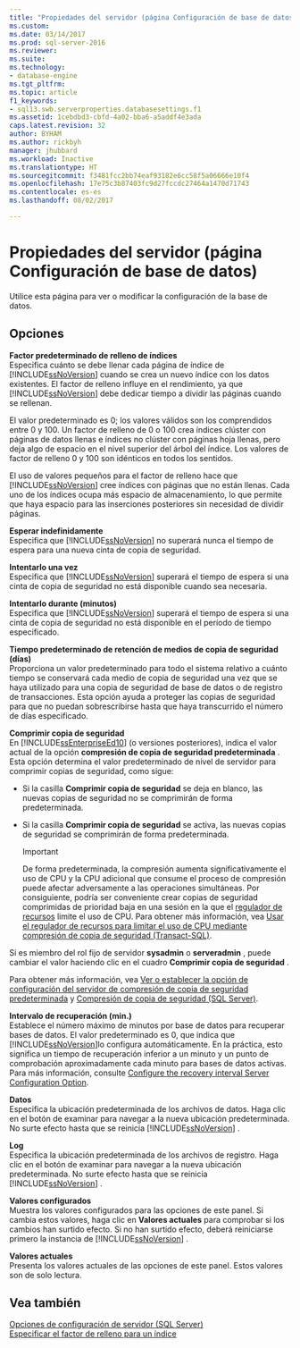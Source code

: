 ```yaml
---
title: "Propiedades del servidor (página Configuración de base de datos) | Microsoft Docs"
ms.custom: 
ms.date: 03/14/2017
ms.prod: sql-server-2016
ms.reviewer: 
ms.suite: 
ms.technology:
- database-engine
ms.tgt_pltfrm: 
ms.topic: article
f1_keywords:
- sql13.swb.serverproperties.databasesettings.f1
ms.assetid: 1cebdbd3-cbfd-4a02-bba6-a5addf4e3ada
caps.latest.revision: 32
author: BYHAM
ms.author: rickbyh
manager: jhubbard
ms.workload: Inactive
ms.translationtype: HT
ms.sourcegitcommit: f3481fcc2bb74eaf93182e6cc58f5a06666e10f4
ms.openlocfilehash: 17e75c3b87403fc9d27fccdc27464a1470d71743
ms.contentlocale: es-es
ms.lasthandoff: 08/02/2017

---
```

# <a name="server-properties---database-settings-page"></a>Propiedades del servidor (página Configuración de base de datos)
  Utilice esta página para ver o modificar la configuración de la base de datos.  
  
## <a name="options"></a>Opciones  
 **Factor predeterminado de relleno de índices**  
 Especifica cuánto se debe llenar cada página de índice de [!INCLUDE[ssNoVersion](../../includes/ssnoversion-md.md)] cuando se crea un nuevo índice con los datos existentes. El factor de relleno influye en el rendimiento, ya que [!INCLUDE[ssNoVersion](../../includes/ssnoversion-md.md)] debe dedicar tiempo a dividir las páginas cuando se rellenan.  
  
 El valor predeterminado es 0; los valores válidos son los comprendidos entre 0 y 100. Un factor de relleno de 0 o 100 crea índices clúster con páginas de datos llenas e índices no clúster con páginas hoja llenas, pero deja algo de espacio en el nivel superior del árbol del índice. Los valores de factor de relleno 0 y 100 son idénticos en todos los sentidos.  
  
 El uso de valores pequeños para el factor de relleno hace que [!INCLUDE[ssNoVersion](../../includes/ssnoversion-md.md)] cree índices con páginas que no están llenas. Cada uno de los índices ocupa más espacio de almacenamiento, lo que permite que haya espacio para las inserciones posteriores sin necesidad de dividir páginas.  
  
 **Esperar indefinidamente**  
 Especifica que [!INCLUDE[ssNoVersion](../../includes/ssnoversion-md.md)] no superará nunca el tiempo de espera para una nueva cinta de copia de seguridad.  
  
 **Intentarlo una vez**  
 Especifica que [!INCLUDE[ssNoVersion](../../includes/ssnoversion-md.md)] superará el tiempo de espera si una cinta de copia de seguridad no está disponible cuando sea necesaria.  
  
 **Intentarlo durante (minutos)**  
 Especifica que [!INCLUDE[ssNoVersion](../../includes/ssnoversion-md.md)] superará el tiempo de espera si una cinta de copia de seguridad no está disponible en el período de tiempo especificado.  
  
 **Tiempo predeterminado de retención de medios de copia de seguridad (días)**  
 Proporciona un valor predeterminado para todo el sistema relativo a cuánto tiempo se conservará cada medio de copia de seguridad una vez que se haya utilizado para una copia de seguridad de base de datos o de registro de transacciones. Esta opción ayuda a proteger las copias de seguridad para que no puedan sobrescribirse hasta que haya transcurrido el número de días especificado.  
  
 **Comprimir copia de seguridad**  
 En [!INCLUDE[ssEnterpriseEd10](../../includes/ssenterpriseed10-md.md)] (o versiones posteriores), indica el valor actual de la opción **compresión de copia de seguridad predeterminada** . Esta opción determina el valor predeterminado de nivel de servidor para comprimir copias de seguridad, como sigue:  
  
-   Si la casilla **Comprimir copia de seguridad** se deja en blanco, las nuevas copias de seguridad no se comprimirán de forma predeterminada.  
  
-   Si la casilla **Comprimir copia de seguridad** se activa, las nuevas copias de seguridad se comprimirán de forma predeterminada.  
  
    > [!IMPORTANT]  
    >  De forma predeterminada, la compresión aumenta significativamente el uso de CPU y la CPU adicional que consume el proceso de compresión puede afectar adversamente a las operaciones simultáneas. Por consiguiente, podría ser conveniente crear copias de seguridad comprimidas de prioridad baja en una sesión en la que el [regulador de recursos](../../relational-databases/resource-governor/resource-governor.md) limite el uso de CPU. Para obtener más información, vea [Usar el regulador de recursos para limitar el uso de CPU mediante compresión de copia de seguridad &#40;Transact-SQL&#41;](../../relational-databases/backup-restore/use-resource-governor-to-limit-cpu-usage-by-backup-compression-transact-sql.md).  
  
 Si es miembro del rol fijo de servidor **sysadmin** o **serveradmin** , puede cambiar el valor haciendo clic en el cuadro **Comprimir copia de seguridad** .  
  
 Para obtener más información, vea [Ver o establecer la opción de configuración del servidor de compresión de copia de seguridad predeterminada](../../database-engine/configure-windows/view-or-configure-the-backup-compression-default-server-configuration-option.md) y [Compresión de copia de seguridad &#40;SQL Server&#41;](../../relational-databases/backup-restore/backup-compression-sql-server.md).  
  
 **Intervalo de recuperación (min.)**  
 Establece el número máximo de minutos por base de datos para recuperar bases de datos. El valor predeterminado es 0, que indica que [!INCLUDE[ssNoVersion](../../includes/ssnoversion-md.md)]lo configura automáticamente. En la práctica, esto significa un tiempo de recuperación inferior a un minuto y un punto de comprobación aproximadamente cada minuto para bases de datos activas. Para más información, consulte [Configure the recovery interval Server Configuration Option](../../database-engine/configure-windows/configure-the-recovery-interval-server-configuration-option.md).  
  
 **Datos**  
 Especifica la ubicación predeterminada de los archivos de datos. Haga clic en el botón de examinar para navegar a la nueva ubicación predeterminada. No surte efecto hasta que se reinicia [!INCLUDE[ssNoVersion](../../includes/ssnoversion-md.md)] .  
  
 **Log**  
 Especifica la ubicación predeterminada de los archivos de registro. Haga clic en el botón de examinar para navegar a la nueva ubicación predeterminada. No surte efecto hasta que se reinicia [!INCLUDE[ssNoVersion](../../includes/ssnoversion-md.md)] .  
  
 **Valores configurados**  
 Muestra los valores configurados para las opciones de este panel. Si cambia estos valores, haga clic en **Valores actuales** para comprobar si los cambios han surtido efecto. Si no han surtido efecto, deberá reiniciarse primero la instancia de [!INCLUDE[ssNoVersion](../../includes/ssnoversion-md.md)] .  
  
 **Valores actuales**  
 Presenta los valores actuales de las opciones de este panel. Estos valores son de solo lectura.  
  
## <a name="see-also"></a>Vea también  
 [Opciones de configuración de servidor &#40;SQL Server&#41;](../../database-engine/configure-windows/server-configuration-options-sql-server.md)   
 [Especificar el factor de relleno para un índice](../../relational-databases/indexes/specify-fill-factor-for-an-index.md)  
  
  

